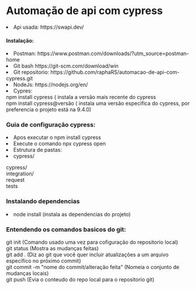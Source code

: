 # Automação de api com cypress
<li>
    Api usada: https://swapi.dev/<br>

 <h4> Instalação:</h4>
<li>Postman: https://www.postman.com/downloads/?utm_source=postman-home
<li>Git bash https://git-scm.com/download/win</li> 
<li>Git repositorio: https://github.com/raphaRS/automacao-de-api-com-cypress.git</li>
<li>NodeJs: https://nodejs.org/en/</li>
<li>Cypres:
    <br>
    npm install cypress ( instala a versão mais recente do cypress<br>
    npm install cypress@versão ( instala uma versão especifica do cypress, por preferencia o projeto está na 9.4.0)
    <br>
<h3>Guia de configuração cypress:</h3>
 <li>Apos executar o npm install cypress
 <li>Execute o comando npx cypress open
     <br>
 <li> Estrutura de pastas:
     <br>
 <li> cypress/
     <p>cypress/<br>integration/<br>request<br>tests</p>
<h3>Instalando dependencias</h3>
<li> node install (instala as dependencias do projeto)

<h3> Entendendo os comandos basicos do git:</h3>
git init (Comando usado uma vez para cofiguração do repositorio local)
<br>git status (Mostra as mudanças feitas)
<br>git add . (Diz ao git que você quer incluir atualizações a um arquivo específico no próximo commit)
<br>git commit -m "nome do commit/alteração feita" (Nomeia o conjunto de mudanças locais)
<br>git push (Evia o conteudo do repo local para o repositorio git)
